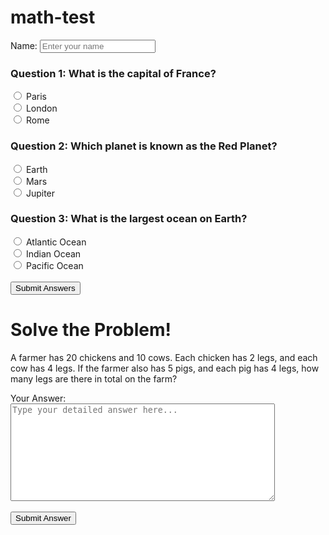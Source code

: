 # math-test
<label for="userName">Name:</label>
<input type="text" id="userName" name="userName" placeholder="Enter your name" required>
<form>
  <h3>Question 1: What is the capital of France?</h3>
  <input type="radio" id="q1a" name="question1" value="Paris">
  <label for="q1a">Paris</label><br>
  <input type="radio" id="q1b" name="question1" value="London">
  <label for="q1b">London</label><br>
  <input type="radio" id="q1c" name="question1" value="Rome">
  <label for="q1c">Rome</label><br>

  <h3>Question 2: Which planet is known as the Red Planet?</h3>
  <input type="radio" id="q2a" name="question2" value="Earth">
  <label for="q2a">Earth</label><br>
  <input type="radio" id="q2b" name="question2" value="Mars">
  <label for="q2b">Mars</label><br>
  <input type="radio" id="q2c" name="question2" value="Jupiter">
  <label for="q2c">Jupiter</label><br>

  <h3>Question 3: What is the largest ocean on Earth?</h3>
  <input type="radio" id="q3a" name="question3" value="Atlantic Ocean">
  <label for="q3a">Atlantic Ocean</label><br>
  <input type="radio" id="q3b" name="question3" value="Indian Ocean">
  <label for="q3b">Indian Ocean</label><br>
  <input type="radio" id="q3c" name="question3" value="Pacific Ocean">
  <label for="q3c">Pacific Ocean</label><br>

  <br>
  <input type="submit" value="Submit Answers">
</form>
<!DOCTYPE html>
<html lang="en">
<head>
    <meta charset="UTF-8">
    <meta name="viewport" content="width=device-width, initial-scale=1.0">
    <title>Word Problem</title>
</head>
<body>
<h1>Solve the Problem!</h1>
<p>A farmer has 20 chickens and 10 cows. Each chicken has 2 legs, and each cow has 4 legs. If the farmer also has 5 pigs, and each pig has 4 legs, how many legs are there in total on the farm?</p>
<form action="/submit_answer" method="post"> <label for="user_answer">Your Answer:</label><br>
<textarea id="user_answer" name="user_answer" rows="10" cols="50" placeholder="Type your detailed answer here..."></textarea><br><br>
<input type="submit" value="Submit Answer">
</form>

</body>
</html>

